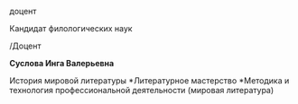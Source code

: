 доцент

Кандидат филологических наук

/Доцент

**Суслова Инга Валерьевна**

История мировой литературы
	*Литературное мастерство
	*Методика и технология профессиональной деятельности (мировая литература)